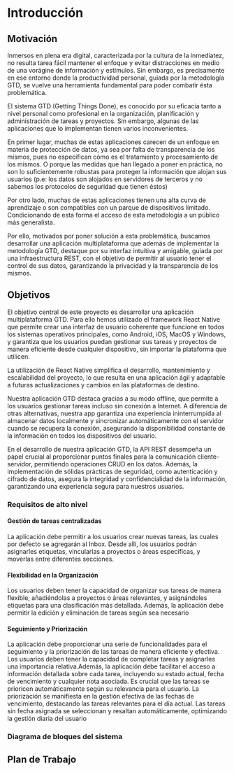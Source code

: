 # Introducción

## Motivación

Inmersos en plena era digital, caracterizada por la cultura de la inmediatez, no resulta tarea fácil mantener el enfoque y evitar distracciones en medio de una vorágine de información y estímulos. Sin embargo, es precisamente en ese entorno donde la productividad personal, guiada por la metodología GTD, se vuelve una herramienta fundamental para poder combatir ésta problemática. 

El sistema GTD (Getting Things Done), es conocido por su eficacia tanto a nivel personal como profesional en la organización, planificación y administración de tareas y proyectos. Sin embargo, algunas de las aplicaciones que lo implementan tienen varios inconvenientes. 

En primer lugar, muchas de estas aplicaciones carecen de un enfoque en materia de protección de datos, ya sea por falta de transparencia de los mismos, pues no especifican cómo es el tratamiento y procesamiento de los mismos. O porque las medidas que han llegado a poner en práctica, no son lo suficientemente robustas para proteger la información que alojan sus usuarios (p.e: los datos son alojados en servidores de terceros y no sabemos los protocolos de seguridad que tienen éstos)

Por otro lado, muchas de estas aplicaciones tienen una alta curva de aprendizaje o son compatibles con un parque de dispositivos limitado. Condicionando de esta forma el acceso de esta metodología a un público más generalista.

Por ello, motivados por poner solución a esta problemática, buscamos desarrollar una aplicación multiplataforma que además de implementar la metodología GTD, destaque por su interfaz intuitiva y amigable, guiada por una infraestructura REST, con el objetivo de permitir al usuario tener el control de sus datos, garantizando la privacidad y la transparencia de los mismos.

## Objetivos

El objetivo central de este proyecto es desarrollar una aplicación multiplataforma GTD. Para ello hemos utilizado el framework React Native que permite crear una interfaz de usuario coherente que funcione en todos los sistemas operativos principales, como Android, iOS, MacOS y Windows, y garantiza que los usuarios puedan gestionar sus tareas y proyectos de manera eficiente desde cualquier dispositivo, sin importar la plataforma que utilicen. 

La utilización de React Native simplifica el desarrollo, mantenimiento y escalabilidad del proyecto, lo que resulta en una aplicación ágil y adaptable a futuras actualizaciones y cambios en las plataformas de destino.

Nuestra aplicación GTD destaca gracias a su modo offline, que permite a los usuarios gestionar tareas incluso sin conexión a Internet. A diferencia de otras alternativas, nuestra app garantiza una experiencia ininterrumpida al almacenar datos localmente y sincronizar automáticamente con el servidor cuando se recupera la conexión, asegurando la disponibilidad constante de la información en todos los dispositivos del usuario.

En el desarrollo de nuestra aplicación GTD, la API REST desempeña un papel crucial al proporcionar puntos finales para la comunicación cliente-servidor, permitiendo operaciones CRUD en los datos. Además, la implementación de sólidas prácticas de seguridad, como autenticación y cifrado de datos, asegura la integridad y confidencialidad de la información, garantizando una experiencia segura para nuestros usuarios.

### Requisitos de alto nivel

#### Gestión de tareas centralizadas

La aplicación debe permitir a los usuarios crear nuevas tareas, las cuales por defecto se agregarán al Inbox. Desde allí, los usuarios podrán asignarles etiquetas, vincularlas a proyectos o áreas específicas, y moverlas entre diferentes secciones.

#### Flexibilidad en la Organización

Los usuarios deben tener la capacidad de organizar sus tareas de manera flexible, añadiéndolas a proyectos o áreas relevantes, y asignándoles etiquetas para una clasificación más detallada. Además, la aplicación debe permitir la edición y eliminación de tareas según sea necesario

#### Seguimiento y Priorización

La aplicación debe proporcionar una serie de funcionalidades para el seguimiento y la priorización de las tareas de manera eficiente y efectiva. Los usuarios deben tener la capacidad de completar tareas y asignarles una importancia relativa.Además, la aplicación debe facilitar el acceso a información detallada sobre cada tarea, incluyendo su estado actual, fecha de vencimiento y cualquier nota asociada. Es crucial que las tareas se prioricen automáticamente según su relevancia para el usuario. La priorización se manifiesta en la gestión efectiva de las fechas de vencimiento, destacando las tareas relevantes para el día actual. Las tareas sin fecha asignada se seleccionan y resaltan automáticamente, optimizando la gestión diaria del usuario

### Diagrama de bloques del sistema



## Plan de Trabajo






